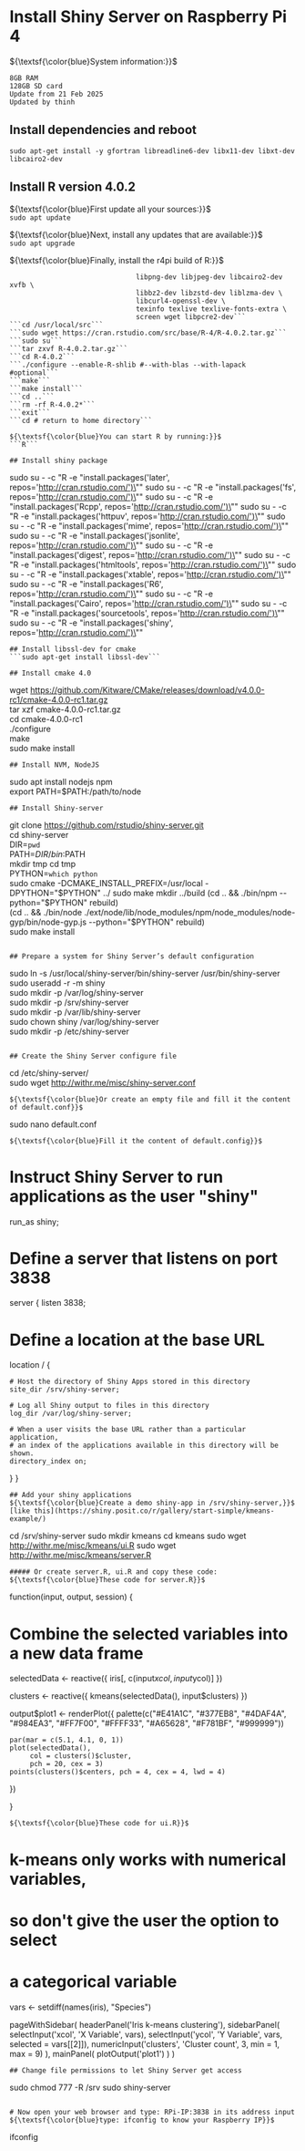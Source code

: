 # Install Shiny Server on Raspberry Pi 4
${\textsf{\color{blue}System information:}}$
```
8GB RAM
128GB SD card
Update from 21 Feb 2025 
Updated by thinh
```

## Install dependencies and reboot
```sudo apt-get install -y gfortran libreadline6-dev libx11-dev libxt-dev libcairo2-dev```

## Install R version 4.0.2
${\textsf{\color{blue}First update all your sources:}}$  
```sudo apt update```  

${\textsf{\color{blue}Next, install any updates that are available:}}$    
```sudo apt upgrade```  

${\textsf{\color{blue}Finally, install the r4pi build of R:}}$  

```sudo apt-get install -y gfortran libreadline6-dev libx11-dev libxt-dev \
                               libpng-dev libjpeg-dev libcairo2-dev xvfb \
                               libbz2-dev libzstd-dev liblzma-dev \
                               libcurl4-openssl-dev \
                               texinfo texlive texlive-fonts-extra \
                               screen wget libpcre2-dev```  
```cd /usr/local/src```  
```sudo wget https://cran.rstudio.com/src/base/R-4/R-4.0.2.tar.gz```  
```sudo su```  
```tar zxvf R-4.0.2.tar.gz```  
```cd R-4.0.2```  
```./configure --enable-R-shlib #--with-blas --with-lapack #optional```  
```make```  
```make install```  
```cd ..```  
```rm -rf R-4.0.2*```  
```exit```  
```cd # return to home directory```  

${\textsf{\color{blue}You can start R by running:}}$  
```R```

## Install shiny package
```
sudo su - -c "R -e \"install.packages('later', repos='http://cran.rstudio.com/')\""
sudo su - -c "R -e \"install.packages('fs', repos='http://cran.rstudio.com/')\""
sudo su - -c "R -e \"install.packages('Rcpp', repos='http://cran.rstudio.com/')\""
sudo su - -c "R -e \"install.packages('httpuv', repos='http://cran.rstudio.com/')\""
sudo su - -c "R -e \"install.packages('mime', repos='http://cran.rstudio.com/')\""
sudo su - -c "R -e \"install.packages('jsonlite', repos='http://cran.rstudio.com/')\""
sudo su - -c "R -e \"install.packages('digest', repos='http://cran.rstudio.com/')\""
sudo su - -c "R -e \"install.packages('htmltools', repos='http://cran.rstudio.com/')\""
sudo su - -c "R -e \"install.packages('xtable', repos='http://cran.rstudio.com/')\""
sudo su - -c "R -e \"install.packages('R6', repos='http://cran.rstudio.com/')\""
sudo su - -c "R -e \"install.packages('Cairo', repos='http://cran.rstudio.com/')\""
sudo su - -c "R -e \"install.packages('sourcetools', repos='http://cran.rstudio.com/')\""
sudo su - -c "R -e \"install.packages('shiny', repos='http://cran.rstudio.com/')\""
```
## Install libssl-dev for cmake
```sudo apt-get install libssl-dev```

## Install cmake 4.0
```
wget https://github.com/Kitware/CMake/releases/download/v4.0.0-rc1/cmake-4.0.0-rc1.tar.gz  
tar xzf cmake-4.0.0-rc1.tar.gz  
cd cmake-4.0.0-rc1  
./configure  
make  
sudo make install
```
## Install NVM, NodeJS
```
sudo apt install nodejs npm  
export PATH=$PATH:/path/to/node  

```
## Install Shiny-server
```
git clone https://github.com/rstudio/shiny-server.git  
cd shiny-server  
DIR=`pwd`  
PATH=$DIR/bin:$PATH  
mkdir tmp
cd tmp  
PYTHON=`which python`  
sudo cmake -DCMAKE_INSTALL_PREFIX=/usr/local -DPYTHON="$PYTHON" ../  
sudo make
mkdir ../build  
(cd .. && ./bin/npm --python="$PYTHON" rebuild)  
(cd .. && ./bin/node ./ext/node/lib/node_modules/npm/node_modules/node-gyp/bin/node-gyp.js --python="$PYTHON" rebuild)  
sudo make install  
```

## Prepare a system for Shiny Server’s default configuration
```
sudo ln -s /usr/local/shiny-server/bin/shiny-server /usr/bin/shiny-server  
sudo useradd -r -m shiny  
sudo mkdir -p /var/log/shiny-server  
sudo mkdir -p /srv/shiny-server  
sudo mkdir -p /var/lib/shiny-server  
sudo chown shiny /var/log/shiny-server  
sudo mkdir -p /etc/shiny-server
```

## Create the Shiny Server configure file
```
cd /etc/shiny-server/  
sudo wget http://withr.me/misc/shiny-server.conf  
```
${\textsf{\color{blue}Or create an empty file and fill it the content of default.conf}}$  
```
sudo nano default.conf
```
${\textsf{\color{blue}Fill it the content of default.config}}$  
```
# Instruct Shiny Server to run applications as the user "shiny"
run_as shiny;

# Define a server that listens on port 3838
server {
  listen 3838;

  # Define a location at the base URL
  location / {

    # Host the directory of Shiny Apps stored in this directory
    site_dir /srv/shiny-server;

    # Log all Shiny output to files in this directory
    log_dir /var/log/shiny-server;

    # When a user visits the base URL rather than a particular application,
    # an index of the applications available in this directory will be shown.
    directory_index on;
  }
}
```
## Add your shiny applications
${\textsf{\color{blue}Create a demo shiny-app in /srv/shiny-server,}}$ [like this](https://shiny.posit.co/r/gallery/start-simple/kmeans-example/)
```
cd /srv/shiny-server
sudo mkdir kmeans
cd kmeans
sudo wget http://withr.me/misc/kmeans/ui.R
sudo wget http://withr.me/misc/kmeans/server.R
```
##### Or create server.R, ui.R and copy these code:
${\textsf{\color{blue}These code for server.R}}$
```
function(input, output, session) {

  # Combine the selected variables into a new data frame
  selectedData <- reactive({
    iris[, c(input$xcol, input$ycol)]
  })

  clusters <- reactive({
    kmeans(selectedData(), input$clusters)
  })

  output$plot1 <- renderPlot({
    palette(c("#E41A1C", "#377EB8", "#4DAF4A", "#984EA3",
      "#FF7F00", "#FFFF33", "#A65628", "#F781BF", "#999999"))

    par(mar = c(5.1, 4.1, 0, 1))
    plot(selectedData(),
         col = clusters()$cluster,
         pch = 20, cex = 3)
    points(clusters()$centers, pch = 4, cex = 4, lwd = 4)
  })

}
```
${\textsf{\color{blue}These code for ui.R}}$
```
# k-means only works with numerical variables,
# so don't give the user the option to select
# a categorical variable
vars <- setdiff(names(iris), "Species")

pageWithSidebar(
  headerPanel('Iris k-means clustering'),
  sidebarPanel(
    selectInput('xcol', 'X Variable', vars),
    selectInput('ycol', 'Y Variable', vars, selected = vars[[2]]),
    numericInput('clusters', 'Cluster count', 3, min = 1, max = 9)
  ),
  mainPanel(
    plotOutput('plot1')
  )
)
```
## Change file permissions to let Shiny Server get access
```
sudo chmod 777 -R /srv
sudo shiny-server
```

# Now open your web browser and type: RPi-IP:3838 in its address input
${\textsf{\color{blue}type: ifconfig to know your Raspberry IP}}$
```
ifconfig
```
